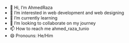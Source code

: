 - 👋 Hi, I’m AhmedRaza
- 👀 I’m interested in web development and web designing
- 🌱 I’m currently learning 
- 💞️ I’m looking to collaborate on my journey
- 📫 How to reach me ahmed_raza_tunio
- 😄 Pronouns: He/Him


<!---
AhmedRaza132/AhmedRaza132 is a ✨ special ✨ repository because its `README.md` (this file) appears on your GitHub profile.
You can click the Preview link to take a look at your changes.
--->
